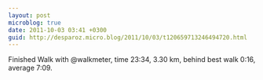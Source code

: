 ```yaml
---
layout: post
microblog: true
date: 2011-10-03 03:41 +0300
guid: http://desparoz.micro.blog/2011/10/03/t120659713246494720.html
---
```

Finished Walk with @walkmeter, time 23:34, 3.30 km, behind best walk 0:16, average 7:09.
